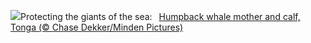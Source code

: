 ![](https://www.bing.com/th?id=OHR.HumpbackMother_EN-GB6474861873_UHD.jpg&w=1000)Protecting the giants of the sea:&nbsp;&ensp;[Humpback whale mother and calf, Tonga (© Chase Dekker/Minden Pictures)](https://www.bing.com/th?id=OHR.HumpbackMother_EN-GB6474861873_UHD.jpg)
<br><br/>
